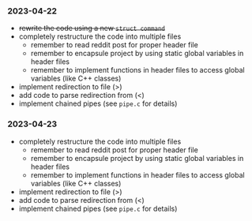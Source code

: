### 2023-04-22

- ~~rewrite the code using a new `struct command`~~
- completely restructure the code into multiple files
    - remember to read reddit post for proper header file
    - remember to encapsule project by using static global variables in header files
    - remember to implement functions in header files to access global variables (like C++ classes)
- implement redirection to file (>)
- add code to parse redirection from (<)
- implement chained pipes (see `pipe.c` for details)

### 2023-04-23

- completely restructure the code into multiple files
    - remember to read reddit post for proper header file
    - remember to encapsule project by using static global variables in header files
    - remember to implement functions in header files to access global variables (like C++ classes)
- implement redirection to file (>)
- add code to parse redirection from (<)
- implement chained pipes (see `pipe.c` for details)